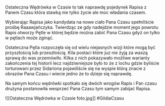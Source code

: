 Ostateczna Wędrówka w Czasie to tak naprawdę pojedynek Rapisa z Panem Czasu która stawką nie tylko życie ale moc władania czasem.

Wybierając Rapisa jako kandydata na nowe ciało Pana Czasu spełniliście prośbę Raaawjańczyka. Twierdząc ze gdy nadejdzie moment jego powrotu Rapis otworzy Pętle w której będzie można zabić Pana Czasu gdyż on tylko w pętlach może zginąć.

Ostateczna Pętla rozpoczęła się od wielu niejasnych wizji które mogą być przyszłością lub przeszłością. Kila postaci które juz nie żyją za waszą sprawą do was przemówiło. Kilka z nich pokazywało możliwe warianty zakończenia tej historii lecz najdziwniejsze było to że z lochu gdzie byliście torturowani przez Sidariona pojawiliście się na wyspie którą znacie z obrazów Pana Czasu i wiecie jedno że to dzieje się naprawdę.

Na samym końcu wędrówki spotkało się dwóch wrogów Rapis i Pan czasu drużyna postanowiła wesprzeć Pana Czasu tym samym zabijać Rapisa.

![[Ostateczna Wędrówka w Czasie foto.jpg]]
#GildiaCzasu 